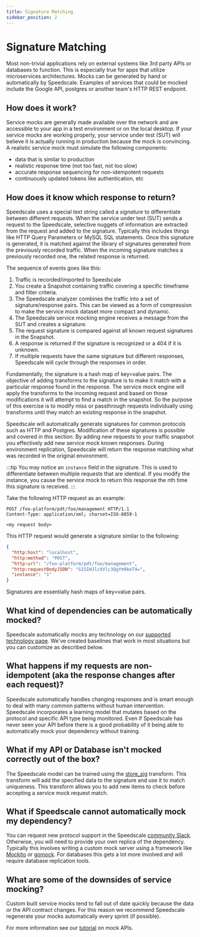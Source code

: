 ```yaml
---
title: Signature Matching
sidebar_position: 2
---
```


# Signature Matching

Most non-trivial applications rely on external systems like 3rd party APIs or databases to function. This is especially true for apps that utilize microservices architectures. Mocks can be generated by hand or automatically by Speedscale. Examples of services that could be mocked include the Google API, postgres or another team's HTTP REST endpoint.

## How does it work?

Service mocks are generally made available over the network and are accessible to your app in a test environment or on the local desktop. If your service mocks are working properly, your service under test (SUT) will believe it is actually running in production because the mock is convincing. A realistic service mock must simulate the following components:

- data that is similar to production
- realistic response time (not too fast, not too slow)
- accurate response sequencing for non-idempotent requests
- continuously updated tokens like authentication, etc

## How does it know which response to return?

Speedscale uses a special text string called a _signature_ to differentiate between different requests. When the service under test (SUT) sends a request to the Speedscale, selective nuggets of information are extracted from the request and added to the signature. Typically this includes things like HTTP Query Parameters or MySQL SQL statements. Once this signature is generated, it is matched against the library of signatures generated from the previously recorded traffic. When the incoming signature matches a previously recorded one, the related response is returned.

The sequence of events goes like this:

1. Traffic is recorded/imported to Speedscale
2. You create a Snapshot containing traffic covering a specific timeframe and filter criteria.
3. The Speedscale analyzer combines the traffic into a set of signature/response pairs. This can be viewed as a form of compression to make the service mock dataset more compact and dynamic.
4. The Speedscale service mocking engine receives a message from the SUT and creates a signature.
5. The request signature is compared against all known request signatures in the Snapshot.
6. A response is returned if the signature is recognized or a 404 if it is unknown.
7. If multiple requests have the same signature but different responses, Speedscale will cycle through the responses in order.

Fundamentally, the signature is a hash map of key=value pairs. The objective of adding transforms to the signature is to make it match with a particular response found in the response. The service mock engine will apply the transforms to the incoming request and based on those modifications it will attempt to find a match in the snapshot. So the purpose of this exercise is to modify miss or passthrough requests individually using transforms until they match an existing response in the snapshot.

Speedscale will automatically generate signatures for common protocols such as HTTP and Postgres. Modification of these signatures is possible and covered in this section. By adding new requests to your traffic snapshot you effectively add new service mock known responses. During environment replication, Speedscale will return the response matching what was recorded in the original environment.

:::tip
You may notice an `instance` field in the signature. This is used to differentiate between multiple requests that are identical. If you modify the instance, you cause the service mock to return this response the nth time this signature is received.
:::

Take the following HTTP request as an example:

```
POST /foo-platform/pdt/foo/management HTTP/1.1
Content-Type: application/xml; charset=ISO-8859-1

<my request body>
```

This HTTP request would generate a signature similar to the following:

```json
{
  "http:host": "localhost",
  "http:method": "POST",
  "http:url": "/foo-platform/pdt/foo/management",
  "http:requestBodyJSON": "G15IHJlcXVlc3QgYm9keT4=",
  "instance": "1"
}
```

Signatures are essentially hash maps of key=value pairs.

## What kind of dependencies can be automatically mocked?

Speedscale automatically mocks any technology on our [supported technology page](../reference/technology-support.md). We've created baselines that work in most situations but you can customize as described below.

## What happens if my requests are non-idempotent (aka the response changes after each request)?

Speedscale automatically handles changing responses and is smart enough to deal with many common patterns without human intervention. Speedscale incorporates a learning model that mutates based on the protocol and specific API type being monitored. Even if Speedscale has never seen your API before there is a good probability of it being able to automatically mock your dependency without training.

## What if my API or Database isn't mocked correctly out of the box?

The Speedscale model can be trained using the [store_sig](../transform/transforms/store_sig.md) transform. This transform will add the specified data to the signature and use it to match uniqueness. This transform allows you to add new items to check before accepting a service mock request match.

## What if Speedscale cannot automatically mock my dependency?

You can request new protocol support in the Speedscale [community Slack](https://slack.speedscale.com). Otherwise, you will need to provide your own replica of the dependency. Typically this involves writing a custom mock server using a framework like [Mockito](https://site.mockito.org/) or [gomock](https://github.com/golang/mock). For databases this gets a lot more involved and will require database replication tools.

## What are some of the downsides of service mocking?

Custom built service mocks tend to fall out of date quickly because the data or the API contract changes. For this reason we recommend Speedscale regenerate your mocks automatically every sprint (if possible).

For more information see our [tutorial](https://speedscale.com/how-to-mock-apis-in-kubernetes/) on mock APIs.
